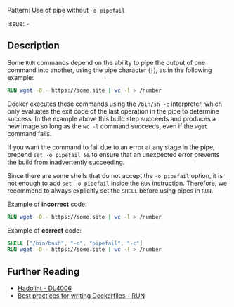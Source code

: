 Pattern: Use of pipe without `-o pipefail`

Issue: -

## Description

Some `RUN` commands depend on the ability to pipe the output of one command into another, using the pipe character (`|`), as in the following example:

```Dockerfile
RUN wget -O - https://some.site | wc -l > /number
```

Docker executes these commands using the `/bin/sh -c` interpreter, which
only evaluates the exit code of the last operation in the pipe to determine
success. In the example above this build step succeeds and produces a new
image so long as the `wc -l` command succeeds, even if the `wget` command
fails.

If you want the command to fail due to an error at any stage in the pipe,
prepend `set -o pipefail &&` to ensure that an unexpected error prevents
the build from inadvertently succeeding.

Since there are some shells that do not accept the `-o pipefail` option,
it is not enough to add `set -o pipefail` inside the `RUN` instruction. Therefore,
we recommend to always explicitly set the `SHELL` before using pipes in `RUN`.

Example of **incorrect** code:

```dockerfile
RUN wget -O - https://some.site | wc -l > /number
```

Example of **correct** code:

```dockerfile
SHELL ["/bin/bash", "-o", "pipefail", "-c"]
RUN wget -O - https://some.site | wc -l > /number
```

## Further Reading

* [Hadolint - DL4006](https://github.com/hadolint/hadolint/wiki/DL4006)
* [Best practices for writing Dockerfiles - RUN](https://docs.docker.com/develop/develop-images/dockerfile_best-practices/#run)
